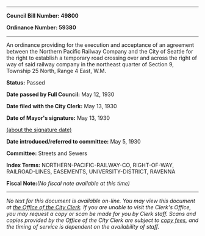 

********

**Council Bill Number: 49800**
   
**Ordinance Number: 59380**
********

 An ordinance providing for the execution and acceptance of an agreement between the Northern Pacific Railway Company and the City of Seattle for the right to establish a temporary road crossing over and across the right of way of said railway company in the northeast quarter of Section 9, Township 25 North, Range 4 East, W.M.

**Status:** Passed
   
**Date passed by Full Council:** May 12, 1930
   
**Date filed with the City Clerk:** May 13, 1930
   
**Date of Mayor's signature:** May 13, 1930
   
[(about the signature date)](/~public/approvaldate.htm)
   
   
   
**Date introduced/referred to committee:** May 5, 1930
   
**Committee:** Streets and Sewers
   
   
**Index Terms:** NORTHERN-PACIFIC-RAILWAY-CO, RIGHT-OF-WAY, RAILROAD-LINES, EASEMENTS, UNIVERSITY-DISTRICT, RAVENNA

**Fiscal Note:**_(No fiscal note available at this time)_
********

_No text for this document is available on-line. You may view this document at [the Office of the City Clerk](http://www.seattle.gov/leg/clerk/contactUs.htm). If you are unable to visit the Clerk's Office, you may request a copy or scan be made for you by Clerk staff. Scans and copies provided by the Office of the City Clerk are subject to [copy fees](http://clerk.seattle.gov/~public/clerkfees.htm), and the timing of service is dependent on the availability of staff._

